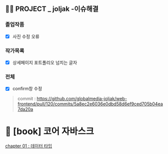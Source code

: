 ## 👩‍🎓 PROJECT _ joljak -이슈해결
### 졸업작품
- [x] 사진 수정 오류
### 작가목록
- [x] 상세페이지 포트폴리오 넘치는 글자

### 전체 
- [x] confirm창 수정

> commit : https://github.com/globalmedia-joljak/web-frontend/pull/120/commits/5a8ec2e6036e0dbd58d6ef9ced705b04ea7da20a



# 📖 [book] 코어 자바스크
[chapter 01 : 데이터 타입](https://github.com/gay0ung/TIL_note/blob/master/JavaScript/%5Bbook%5D%EC%BD%94%EC%96%B4%20%EC%9E%90%EB%B0%94%EC%8A%A4%ED%81%AC%EB%A6%BD%ED%8A%B8/01.%EB%8D%B0%EC%9D%B4%ED%84%B0%20%ED%83%80%EC%9E%85.md)

